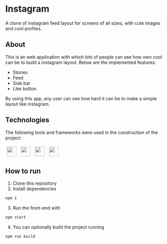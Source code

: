 # Instagram

A clone of instagram feed layout for screens of all sizes, with cute images and cool profiles.

## About

This is an web application with which lots of people can see how own cool can be to build a instagram layout. Below are the implemented features:

- Stories
- Feed
- Side bar
- Like button

By using this app, any user can see how hard it can be to make a simple layout like instagram.

## Technologies
The following tools and frameworks were used in the construction of the project:<br>
<p>
  <img style='margin: 5px; height: 30px' src='https://cdn.jsdelivr.net/gh/devicons/devicon/icons/html5/html5-original.svg'>
  <img style='margin: 5px; height: 30px' src='https://cdn.jsdelivr.net/gh/devicons/devicon/icons/css3/css3-original.svg'>
  <img style='margin: 5px; height: 30px' src='https://cdn.jsdelivr.net/gh/devicons/devicon/icons/react/react-original.svg'>
  <img style='margin: 5px; height: 30px' src='https://cdn.jsdelivr.net/gh/devicons/devicon/icons/javascript/javascript-original.svg'>
</p>

## How to run

1. Clone this repository
2. Install dependencies
```bash
npm i
```
3. Run the front-end with
```bash
npm start
```
4. You can optionally build the project running
```bash
npm run build
```

